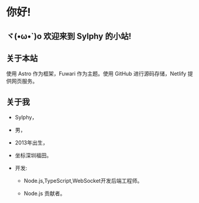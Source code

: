 # 你好!

## ヾ(•ω•`)o 欢迎来到 Sylphy 的小站!

## 关于本站

使用 Astro 作为框架，Fuwari 作为主题。使用 GitHub 进行源码存储，Netlify 提供网页服务。

## 关于我

* Sylphy，

* 男，

* 2013年出生，

* 坐标深圳福田。

* 开发:  
  
  * Node.js,TypeScript,WebSocket开发后端工程师。
  
  * Node.js 贡献者。
